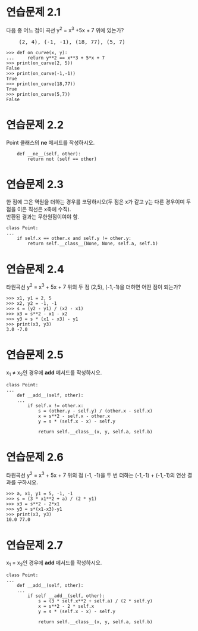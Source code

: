 # 연습문제 2.1
다음 중 어느 점이 곡선 y<sup>2</sup> = x<sup>3</sup> +5x + 7 위에 있는가?
<pre>
    (2, 4), (-1, -1), (18, 77), (5, 7)
</pre>

```
>>> def on_curve(x, y):
...     return y**2 == x**3 + 5*x + 7
>>> print(on_curve(2, 5))
False
>>> print(on_curve(-1,-1))
True
>>> print(on_curve(18,77))
True
>>> print(on_curve(5,7))
False
```

# 연습문제 2.2
Point 클래스의 __ne__ 메서드를 작성하시오.

```
    def __ne__(self, other):
        return not (self == other)
```
# 연습문제 2.3
한 점에 그은 역원을 더하는 경우를 코딩하시오(두 점은 x가 같고 y는 다른 경우이며 두 점을 이은 직선은 x축에 수직).  
반환된 결과는 무한원점이여야 함.

```
class Point:
...
    if self.x == other.x and self.y != other.y:
        return self.__class__(None, None, self.a, self.b)
````

# 연습문제 2.4
타원곡선 y<sup>2</sup> = x<sup>3</sup> + 5x + 7 위의 두 점 (2,5), (-1,-1)을 더하면 어떤 점이 되는가?

```
>>> x1, y1 = 2, 5
>>> x2, y2 = -1, -1
>>> s = (y2 - y1) / (x2 - x1)
>>> x3 = s**2 - x1 - x2
>>> y3 = s * (x1 - x3) - y1
>>> print(x3, y3)
3.0 -7.0
```

# 연습문제 2.5
x<sub>1</sub> ≠ x<sub>2</sub>인 경우에 __add__ 메서드를 작성하시오.

```
class Point:
...
    def __add__(self, other):
    ...
        if self.x != other.x:
            s = (other.y - self.y) / (other.x - self.x)
            x = s**2 - self.x - other.x
            y = s * (self.x - x) - self.y
            
            return self.__class__(x, y, self.a, self.b)
```

# 연습문제 2.6
타원곡선 y<sup>2</sup> = x<sup>3</sup> + 5x + 7 위의 점 (-1, -1)을 두 번 더하는 (-1,-1) + (-1,-1)의 연산 결과를 구하시오.

```
>>> a, x1, y1 = 5, -1, -1
>>> s = (3 * x1**2 + a) / (2 * y1)
>>> x3 = s**2 - 2*x1
>>> y3 = s*(x1-x3)-y1
>>> print(x3, y3)
10.0 77.0
```
# 연습문제 2.7
x<sub>1</sub> = x<sub>2</sub>인 경우에 __add__ 메서드를 작성하시오.

```
class Point:
...
    def __add__(self, other):
    ...
        if self __add__(self, other):
            s = (3 * self.x**2 + self.a) / (2 * self.y)
            x = s**2 - 2 * self.x
            y = s * (self.x - x) - self.y
        
            return self.__class__(x, y, self.a, self.b)
```
